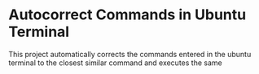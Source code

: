 # Autocorrect Commands in Ubuntu Terminal
This project automatically corrects the commands entered in the ubuntu terminal to the closest similar command and executes the same
